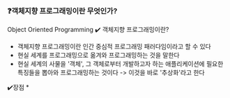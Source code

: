 ### ❓객체지향 프로그래밍이란 무엇인가?
Object Oriented Programming
✔️ 객체지향 프로그래밍이란?
* 객체지향 프로그래밍이란 인간 중심적 프로그래밍 패러다임이라고 할 수 있다
* 현실 세계를 프로그래밍으로 옮겨와 프로그래밍하는 것을 말한다
* 현실 세계의 사물을 '객체', 그 객체로부터 개발하고자 하는 애플리케이션에 필요한 특징들을 뽑아와 프로그래밍하는 것이다
-> 이것을 바로 '추상화'라고 한다

✔️장점
* 